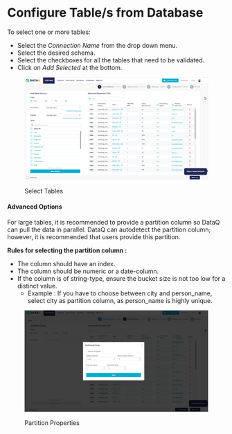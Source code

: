 # Configure Table/s from Database

To select one or more tables:

* Select the _Connection Name_ from the drop down menu.
* Select the desired schema.
* Select the checkboxes for all the tables that need to be validated.
* Click on _Add Selected_ at the bottom.

<figure><img src="../../../../.gitbook/assets/add_tables.PNG" alt=""><figcaption><p>Select Tables</p></figcaption></figure>

#### Advanced Options

For large tables, it is recommended to provide a partition column so DataQ can pull the data in parallel. DataQ can autodetect the partition column; however, it is recommended that users provide this partition.

**Rules for selecting the partition column :**

* The column should have an index.
* The column should be numeric or a date-column.
* If the column is of string-type, ensure the bucket size is not too low for a distinct value.
  * Example : If you have to choose between city and person\_name, select city as partition column, as person\_name is highly unique.

<figure><img src="../../../../.gitbook/assets/partition_props.PNG" alt=""><figcaption><p>Partition Properties</p></figcaption></figure>
